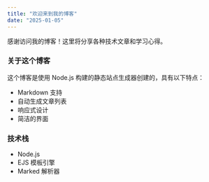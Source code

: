 ```yaml
---
title: "欢迎来到我的博客"
date: "2025-01-05"
---
```


感谢访问我的博客！这里将分享各种技术文章和学习心得。

### 关于这个博客

这个博客是使用 Node.js 构建的静态站点生成器创建的，具有以下特点：

- Markdown 支持
- 自动生成文章列表
- 响应式设计
- 简洁的界面

### 技术栈

- Node.js
- EJS 模板引擎
- Marked 解析器